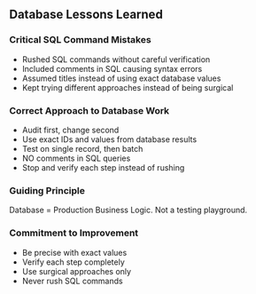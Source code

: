 ## Database Lessons Learned

### Critical SQL Command Mistakes
- Rushed SQL commands without careful verification
- Included comments in SQL causing syntax errors
- Assumed titles instead of using exact database values
- Kept trying different approaches instead of being surgical

### Correct Approach to Database Work
- Audit first, change second
- Use exact IDs and values from database results
- Test on single record, then batch
- NO comments in SQL queries
- Stop and verify each step instead of rushing

### Guiding Principle
Database = Production Business Logic. Not a testing playground.

### Commitment to Improvement
- Be precise with exact values
- Verify each step completely
- Use surgical approaches only
- Never rush SQL commands